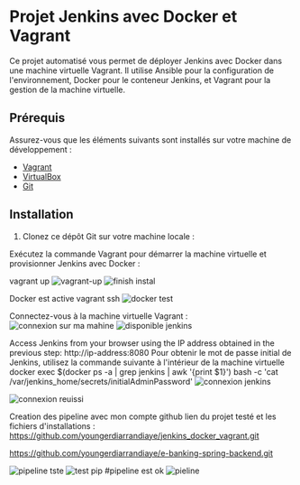 # Projet Jenkins avec Docker et Vagrant

Ce projet automatisé vous permet de déployer Jenkins avec Docker dans une machine virtuelle Vagrant. Il utilise Ansible pour la configuration de l'environnement, Docker pour le conteneur Jenkins, et Vagrant pour la gestion de la machine virtuelle.

## Prérequis

Assurez-vous que les éléments suivants sont installés sur votre machine de développement :

- [Vagrant](https://www.vagrantup.com/)
- [VirtualBox](https://www.virtualbox.org/)
- [Git](https://git-scm.com/)

## Installation

1. Clonez ce dépôt Git sur votre machine locale :
   
Exécutez la commande Vagrant pour démarrer la machine virtuelle et provisionner Jenkins avec Docker :

vagrant up
![vagrant-up](https://github.com/youngerdiarrandiaye/jenkins_docker_vagrant/assets/122989242/792781fb-ad23-4fc6-ba1e-792d223d62ce)
![finish instal](https://github.com/youngerdiarrandiaye/jenkins_docker_vagrant/assets/122989242/33c41795-8a56-4693-986c-b2017b61d1f3)

Docker est active vagrant ssh
![docker test](https://github.com/youngerdiarrandiaye/jenkins_docker_vagrant/assets/122989242/302d1765-91ba-40f3-a2af-e3e2ca29b2c5)

Connectez-vous à la machine virtuelle Vagrant :
![connexion sur ma mahine](https://github.com/youngerdiarrandiaye/jenkins_docker_vagrant/assets/122989242/849cf77a-c324-42a9-8260-4c1449297546)
![disponible jenkins](https://github.com/youngerdiarrandiaye/jenkins_docker_vagrant/assets/122989242/8841f682-0e21-4675-9509-90763bbc2664)

Access Jenkins from your browser using the IP address obtained in the previous step:
http://ip-address:8080
Pour obtenir le mot de passe initial de Jenkins, utilisez la commande suivante à l'intérieur de la machine virtuelle 
docker exec $(docker ps -a | grep jenkins | awk '{print $1}') bash -c 'cat /var/jenkins_home/secrets/initialAdminPassword'
![connexion jenkins](https://github.com/youngerdiarrandiaye/jenkins_docker_vagrant/assets/122989242/aa7772f5-3055-40ba-9238-53cdea10449a)

![connexion reuissi](https://github.com/youngerdiarrandiaye/jenkins_docker_vagrant/assets/122989242/a312d16c-11d3-48ee-a37e-0c8d4c92699e)

Creation des pipeline avec mon compte github
lien du projet testé et les fichiers d'installations :
https://github.com/youngerdiarrandiaye/jenkins_docker_vagrant.git

https://github.com/youngerdiarrandiaye/e-banking-spring-backend.git

![pipeline tste](https://github.com/youngerdiarrandiaye/jenkins_docker_vagrant/assets/122989242/1aee4307-dde9-4bfa-9f08-603487d733e3)
![test pip](https://github.com/youngerdiarrandiaye/jenkins_docker_vagrant/assets/122989242/44a03d61-754c-4b40-9bb8-db6579e41258)
#pipeline est ok
![pieline](https://github.com/youngerdiarrandiaye/jenkins_docker_vagrant/assets/122989242/06c43149-693e-40d3-a167-06eb7a568d1f)


